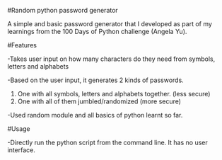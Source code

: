 #Random python password generator

A simple and basic password generator that I developed as part of my learnings from the 100 Days of Python challenge (Angela Yu).

#Features

-Takes user input on how many characters do they need from symbols, letters and alphabets

-Based on the user input, it generates 2 kinds of passwords.
1. One with all symbols, letters and alphabets together. (less secure)
2. One with all of them jumbled/randomized (more secure)

-Used random module and all basics of python learnt so far.

#Usage

-Directly run the python script from the command line. It has no user interface. 
